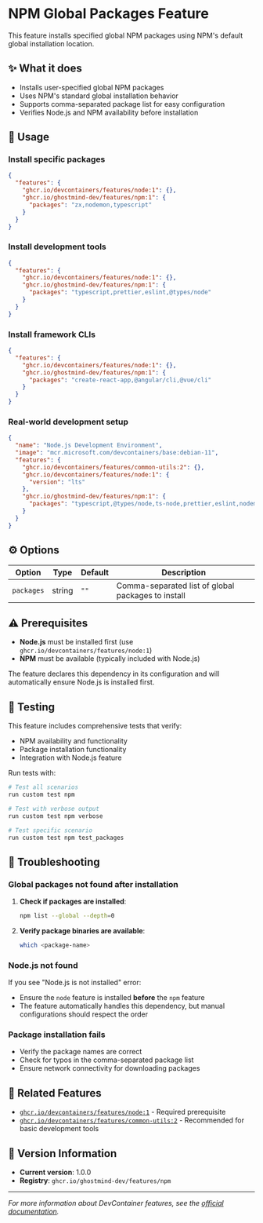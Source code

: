 # NPM Global Packages Feature

This feature installs specified global NPM packages using NPM's default global installation location.

## ✨ What it does

- Installs user-specified global NPM packages
- Uses NPM's standard global installation behavior
- Supports comma-separated package list for easy configuration
- Verifies Node.js and NPM availability before installation

## 📖 Usage

### Install specific packages

```json
{
  "features": {
    "ghcr.io/devcontainers/features/node:1": {},
    "ghcr.io/ghostmind-dev/features/npm:1": {
      "packages": "zx,nodemon,typescript"
    }
  }
}
```

### Install development tools

```json
{
  "features": {
    "ghcr.io/devcontainers/features/node:1": {},
    "ghcr.io/ghostmind-dev/features/npm:1": {
      "packages": "typescript,prettier,eslint,@types/node"
    }
  }
}
```

### Install framework CLIs

```json
{
  "features": {
    "ghcr.io/devcontainers/features/node:1": {},
    "ghcr.io/ghostmind-dev/features/npm:1": {
      "packages": "create-react-app,@angular/cli,@vue/cli"
    }
  }
}
```

### Real-world development setup

```json
{
  "name": "Node.js Development Environment",
  "image": "mcr.microsoft.com/devcontainers/base:debian-11",
  "features": {
    "ghcr.io/devcontainers/features/common-utils:2": {},
    "ghcr.io/devcontainers/features/node:1": {
      "version": "lts"
    },
    "ghcr.io/ghostmind-dev/features/npm:1": {
      "packages": "typescript,@types/node,ts-node,prettier,eslint,nodemon"
    }
  }
}
```

## ⚙️ Options

| Option     | Type   | Default | Description                                        |
| ---------- | ------ | ------- | -------------------------------------------------- |
| `packages` | string | `""`    | Comma-separated list of global packages to install |

## ⚠️ Prerequisites

- **Node.js** must be installed first (use `ghcr.io/devcontainers/features/node:1`)
- **NPM** must be available (typically included with Node.js)

The feature declares this dependency in its configuration and will automatically ensure Node.js is installed first.

## 🧪 Testing

This feature includes comprehensive tests that verify:

- NPM availability and functionality
- Package installation functionality
- Integration with Node.js feature

Run tests with:

```bash
# Test all scenarios
run custom test npm

# Test with verbose output
run custom test npm verbose

# Test specific scenario
run custom test npm test_packages
```

## 🔧 Troubleshooting

### Global packages not found after installation

1. **Check if packages are installed**:

   ```bash
   npm list --global --depth=0
   ```

2. **Verify package binaries are available**:
   ```bash
   which <package-name>
   ```

### Node.js not found

If you see "Node.js is not installed" error:

- Ensure the `node` feature is installed **before** the `npm` feature
- The feature automatically handles this dependency, but manual configurations should respect the order

### Package installation fails

- Verify the package names are correct
- Check for typos in the comma-separated package list
- Ensure network connectivity for downloading packages

## 🔗 Related Features

- [`ghcr.io/devcontainers/features/node:1`](https://github.com/devcontainers/features/tree/main/src/node) - Required prerequisite
- [`ghcr.io/devcontainers/features/common-utils:2`](https://github.com/devcontainers/features/tree/main/src/common-utils) - Recommended for basic development tools

## 📝 Version Information

- **Current version**: 1.0.0
- **Registry**: `ghcr.io/ghostmind-dev/features/npm`

---

_For more information about DevContainer features, see the [official documentation](https://containers.dev/implementors/features/)._
